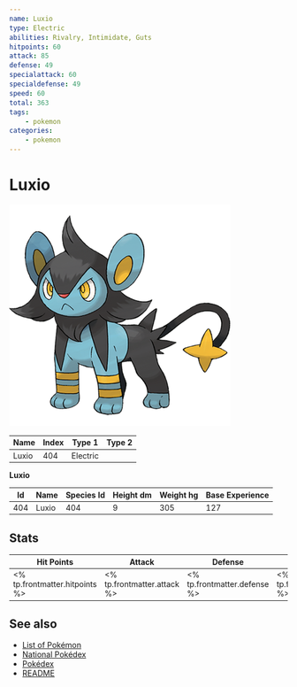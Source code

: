 ```yaml
---
name: Luxio
type: Electric
abilities: Rivalry, Intimidate, Guts
hitpoints: 60
attack: 85
defense: 49
specialattack: 60
specialdefense: 49
speed: 60
total: 363
tags:
    - pokemon
categories:
    - pokemon
---
```


# Luxio


![Luxio](images/404.png)

| **Name** | **Index** | **Type 1** | **Type 2** |
|----|----|----|----|
| Luxio | 404 | Electric  |  |

**Luxio** 




| **Id** | **Name** | **Species Id** | **Height dm** | **Weight hg** | **Base Experience** |
|--------|----------|----------------|------------|------------|---------------------|
| 404 | Luxio | 404 | 9 | 305 | 127 |



## Stats

| **Hit Points** | **Attack** | **Defense** | **Special Attack** | **Special Defense** | **Speed** | **Total** |
|----------------|------------|-------------|--------------------|---------------------|-----------|-----------|
| <% tp.frontmatter.hitpoints %> | <% tp.frontmatter.attack %> | <% tp.frontmatter.defense %> | <% tp.frontmatter.specialattack %> | <% tp.frontmatter.specialdefense %> | <% tp.frontmatter.speed %> | <% tp.frontmatter.total %> |

## See also

- [List of Pokémon](../pokemon.md)
- [National Pokédex](../national_pokedex.md)
- [Pokédex](../pokedex.md)
- [README](../README.md)
